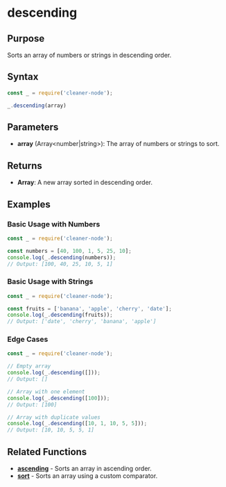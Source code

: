 # descending

## Purpose
Sorts an array of numbers or strings in descending order.

## Syntax
```javascript
const _ = require('cleaner-node');

_.descending(array)
```

## Parameters
- **array** (Array<number|string>): The array of numbers or strings to sort.

## Returns
- **Array**: A new array sorted in descending order.

## Examples

### Basic Usage with Numbers
```javascript
const _ = require('cleaner-node');

const numbers = [40, 100, 1, 5, 25, 10];
console.log(_.descending(numbers));
// Output: [100, 40, 25, 10, 5, 1]
```

### Basic Usage with Strings
```javascript
const _ = require('cleaner-node');

const fruits = ['banana', 'apple', 'cherry', 'date'];
console.log(_.descending(fruits));
// Output: ['date', 'cherry', 'banana', 'apple']
```

### Edge Cases
```javascript
const _ = require('cleaner-node');

// Empty array
console.log(_.descending([]));
// Output: []

// Array with one element
console.log(_.descending([100]));
// Output: [100]

// Array with duplicate values
console.log(_.descending([10, 1, 10, 5, 5]));
// Output: [10, 10, 5, 5, 1]
```

## Related Functions
- **[ascending](./ascending.md)** - Sorts an array in ascending order.
- **[sort](./sort.md)** - Sorts an array using a custom comparator. 